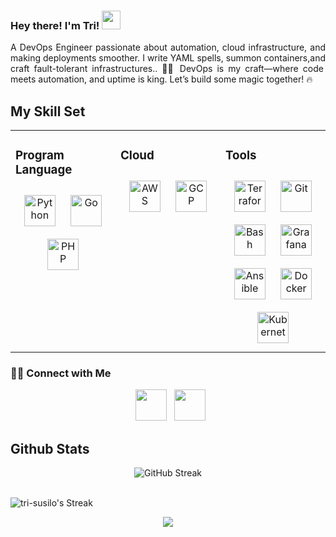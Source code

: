 <h3>
Hey there! I'm Tri! <img src="https://github.com/TheDudeThatCode/TheDudeThatCode/blob/master/Assets/Hi.gif" width="30px"> 
</h3>
<p align="justify">
A DevOps Engineer passionate about automation, cloud infrastructure, and making deployments smoother. I write YAML spells, summon containers,and craft fault-tolerant infrastructures.. 🧙‍♂️ DevOps is my craft—where code meets automation, and uptime is king. Let’s build some magic together! 🔥
</p>

## My Skill Set  
<table><tr><td valign="top" width="33%">



### Program Language  
<div align="center">  
<a href="https://www.python.org/" target="_blank"><img style="margin: 10px" src="https://profilinator.rishav.dev/skills-assets/python-original.svg" alt="Python" height="50" /></a>  
<a href="https://go.dev/" target="_blank"><img style="margin: 10px" src="https://profilinator.rishav.dev/skills-assets/go-original.svg" alt="Go" height="50" /></a>  
<a href="https://www.php.net/" target="_blank"><img style="margin: 10px" src="https://profilinator.rishav.dev/skills-assets/php-original.svg" alt="PHP" height="50" /></a>  
</div>

</td><td valign="top" width="33%">



### Cloud  
<div align="center">  
<a href="https://aws.amazon.com/" target="_blank"><img style="margin: 10px" src="https://profilinator.rishav.dev/skills-assets/amazonwebservices-original-wordmark.svg" alt="AWS" height="50" /></a>  
<a href="https://cloud.google.com/" target="_blank"><img style="margin: 10px" src="https://profilinator.rishav.dev/skills-assets/google_cloud-icon.svg" alt="GCP" height="50" /></a>  
</div>

</td><td valign="top" width="33%">



### Tools  
<div align="center">  
<a href="https://www.terraform.io/" target="_blank"><img style="margin: 10px" src="https://profilinator.rishav.dev/skills-assets/terraformio-icon.svg" alt="Terraform" height="50" /></a>  
<a href="https://github.com/" target="_blank"><img style="margin: 10px" src="https://profilinator.rishav.dev/skills-assets/git-scm-icon.svg" alt="Git" height="50" /></a>  
<a href="https://www.gnu.org/software/bash/" target="_blank"><img style="margin: 10px" src="https://profilinator.rishav.dev/skills-assets/gnu_bash-icon.svg" alt="Bash" height="50" /></a>  
<a href="https://grafana.com/" target="_blank"><img style="margin: 10px" src="https://profilinator.rishav.dev/skills-assets/grafana.png" alt="Grafana" height="50" /></a>  
<a href="https://www.ansible.com/" target="_blank"><img style="margin: 10px" src="https://profilinator.rishav.dev/skills-assets/ansible.png" alt="Ansible" height="50" /></a>  
<a href="https://www.docker.com/" target="_blank"><img style="margin: 10px" src="https://profilinator.rishav.dev/skills-assets/docker-original-wordmark.svg" alt="Docker" height="50" /></a>  
<a href="https://kubernetes.io/" target="_blank"><img style="margin: 10px" src="https://profilinator.rishav.dev/skills-assets/kubernetes-icon.svg" alt="Kubernetes" height="50" /></a>  
</div>

</td></tr></table>  

<h3> 🤝🏻 Connect with Me </h3>
<p align="center">
&nbsp; <a href="https://www.linkedin.com/in/tri-susilo/" target="_blank" rel="noopener noreferrer"><img src="https://img.icons8.com/plasticine/100/000000/linkedin.png" width="50" /></a>
&nbsp; <a href="mailto:trisusilodev@gmail.com" target="_blank" rel="noopener noreferrer"><img src="https://img.icons8.com/plasticine/100/000000/gmail.png"  width="50" /></a>
<!--&nbsp; <a href="https://drive.google.com/file/d/1JGNPPiz_2qHmh2GICgJvKz5ZtPkqIjPK/view?usp=share_link" target="_blank" rel="noopener noreferrer"><img src="https://img.icons8.com/plasticine/100/000000/document.png"  width="50" /></a>-->
</p>

## Github Stats  
<div align="center">
  <img src="https://nirzak-streak-stats.vercel.app/?user=tri-susilo&theme=dracula&hide_border=false" alt="GitHub Streak">
</div>
<br/>  

![tri-susilo's Streak](https://github-readme-streak-stats.herokuapp.com/?user=tri-susilo&theme=vue-dark&hide_border=true)

<div align="center">
  <img src="https://komarev.com/ghpvc/?username=tri-susilo&&style=flat-square" align="center" />
</div>  





